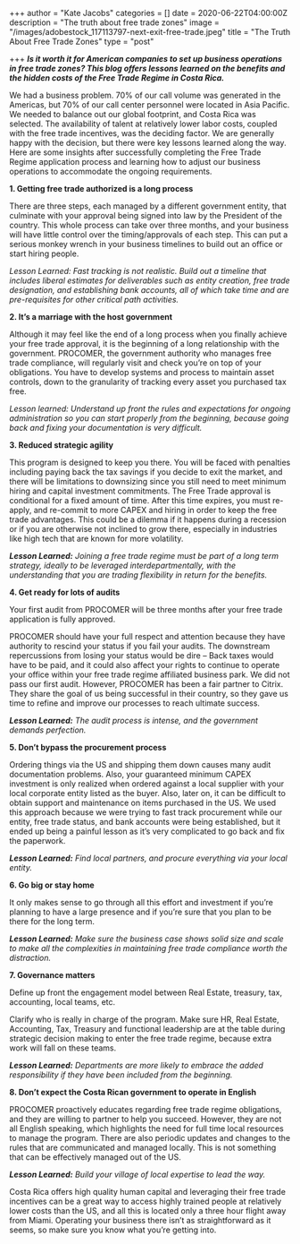 +++
author = "Kate Jacobs"
categories = []
date = 2020-06-22T04:00:00Z
description = "The truth about free trade zones"
image = "/images/adobestock_117113797-next-exit-free-trade.jpeg"
title = "The Truth About Free Trade Zones"
type = "post"

+++
**_Is it worth it for American companies to set up business operations in free trade zones? This blog offers lessons learned on the benefits and the hidden costs of the Free Trade Regime in Costa Rica._**

We had a business problem. 70% of our call volume was generated in the Americas, but 70% of our call center personnel were located in Asia Pacific. We needed to balance out our global footprint, and Costa Rica was selected. The availability of talent at relatively lower labor costs, coupled with the free trade incentives, was the deciding factor. We are generally happy with the decision, but there were key lessons learned along the way. Here are some insights after successfully completing the Free Trade Regime application process and learning how to adjust our business operations to accommodate the ongoing requirements.

**1. Getting free trade authorized is a long process**

There are three steps, each managed by a different government entity, that culminate with your approval being signed into law by the President of the country. This whole process can take over three months, and your business will have little control over the timing/approvals of each step. This can put a serious monkey wrench in your business timelines to build out an office or start hiring people.

_Lesson Learned: Fast tracking is not realistic. Build out a timeline that includes liberal estimates for deliverables such as entity creation, free trade designation, and establishing bank accounts, all of which take time and are pre-requisites for other critical path activities._

**2. It’s a marriage with the host government**

Although it may feel like the end of a long process when you finally achieve your free trade approval, it is the beginning of a long relationship with the government. PROCOMER, the government authority who manages free trade compliance, will regularly visit and check you’re on top of your obligations. You have to develop systems and process to maintain asset controls, down to the granularity of tracking every asset you purchased tax free.

_Lesson learned: Understand up front the rules and expectations for ongoing administration so you can start properly from the beginning, because going back and fixing your documentation is very difficult._

**3. Reduced strategic agility**

This program is designed to keep you there. You will be faced with penalties including paying back the tax savings if you decide to exit the market, and there will be limitations to downsizing since you still need to meet minimum hiring and capital investment commitments. The Free Trade approval is conditional for a fixed amount of time. After this time expires, you must re-apply, and re-commit to more CAPEX and hiring in order to keep the free trade advantages. This could be a dilemma if it happens during a recession or if you are otherwise not inclined to grow there, especially in industries like high tech that are known for more volatility.

**_Lesson Learned:_** _Joining a free trade regime must be part of a long term strategy, ideally to be leveraged interdepartmentally, with the understanding that you are trading flexibility in return for the benefits._

**4. Get ready for lots of audits**

Your first audit from PROCOMER will be three months after your free trade application is fully approved.

PROCOMER should have your full respect and attention because they have authority to rescind your status if you fail your audits. The downstream repercussions from losing your status would be dire – Back taxes would have to be paid, and it could also affect your rights to continue to operate your office within your free trade regime affiliated business park. We did not pass our first audit. However, PROCOMER has been a fair partner to Citrix. They share the goal of us being successful in their country, so they gave us time to refine and improve our processes to reach ultimate success.

**_Lesson Learned:_** _The audit process is intense, and the government demands perfection._

**5. Don’t bypass the procurement process**

Ordering things via the US and shipping them down causes many audit documentation problems. Also, your guaranteed minimum CAPEX investment is only realized when ordered against a local supplier with your local corporate entity listed as the buyer. Also, later on, it can be difficult to obtain support and maintenance on items purchased in the US. We used this approach because we were trying to fast track procurement while our entity, free trade status, and bank accounts were being established, but it ended up being a painful lesson as it’s very complicated to go back and fix the paperwork.

**_Lesson Learned:_** _Find local partners, and procure everything via your local entity._

**6. Go big or stay home**

It only makes sense to go through all this effort and investment if you’re planning to have a large presence and if you’re sure that you plan to be there for the long term.

**_Lesson Learned:_** _Make sure the business case shows solid size and scale to make all the complexities in maintaining free trade compliance worth the distraction._

**7. Governance matters**

Define up front the engagement model between Real Estate, treasury, tax, accounting, local teams, etc.

Clarify who is really in charge of the program. Make sure HR, Real Estate, Accounting, Tax, Treasury and functional leadership are at the table during strategic decision making to enter the free trade regime, because extra work will fall on these teams.

**_Lesson Learned:_** _Departments are more likely to embrace the added responsibility if they have been included from the beginning._

**8. Don’t expect the Costa Rican government to operate in English**

PROCOMER proactively educates regarding free trade regime obligations, and they are willing to partner to help you succeed. However, they are not all English speaking, which highlights the need for full time local resources to manage the program. There are also periodic updates and changes to the rules that are communicated and managed locally. This is not something that can be effectively managed out of the US.

**_Lesson Learned:_** _Build your village of local expertise to lead the way._

Costa Rica offers high quality human capital and leveraging their free trade incentives can be a great way to access highly trained people at relatively lower costs than the US, and all this is located only a three hour flight away from Miami. Operating your business there isn’t as straightforward as it seems, so make sure you know what you’re getting into.